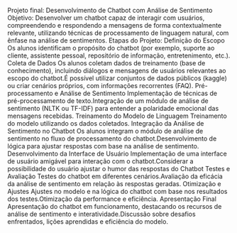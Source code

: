 Projeto final: Desenvolvimento de Chatbot com Análise de Sentimento
Objetivo:
Desenvolver um chatbot capaz de interagir com usuários, compreendendo e respondendo a mensagens de forma contextualmente relevante, utilizando técnicas de processamento de linguagem natural, com ênfase na análise de sentimentos.
Etapas do Projeto:
Definição do Escopo
Os alunos identificam o propósito do chatbot (por exemplo, suporte ao cliente, assistente pessoal, repositório de informação, entretenimento, etc.).
Coleta de Dados
Os alunos coletam dados de treinamento (base de conhecimento), incluindo diálogos e mensagens de usuários relevantes ao escopo do chatbot.É possível utilizar conjuntos de dados públicos (kaggle) ou criar cenários próprios, com informações recorrentes (FAQ).
Pré-processamento e Análise de Sentimento
Implementação de técnicas de pré-processamento de texto.Integração de um módulo de análise de sentimento (NLTK ou TF-IDF) para entender a polaridade emocional das mensagens recebidas.
Treinamento do Modelo de Linguagem
Treinamento do modelo utilizando os dados coletados.
Integração da Análise de Sentimento no Chatbot
Os alunos integram o módulo de análise de sentimento no fluxo de processamento do chatbot.Desenvolvimento de lógica para ajustar respostas com base na análise de sentimento.
Desenvolvimento da Interface de Usuário
Implementação de uma interface de usuário amigável para interação com o chatbot.Considerar a possibilidade do usuário ajustar o humor das respostas do Chatbot
Testes e Avaliação
Testes do chatbot em diferentes cenários.Avaliação da eficácia da análise de sentimento em relação às respostas geradas.
Otimização e Ajustes
Ajustes no modelo e na lógica do chatbot com base nos resultados dos testes.Otimização da performance e eficiência.
Apresentação Final
Apresentação do chatbot em funcionamento, destacando os recursos de análise de sentimento e interatividade.Discussão sobre desafios enfrentados, lições aprendidas e eficiência do modelo.
